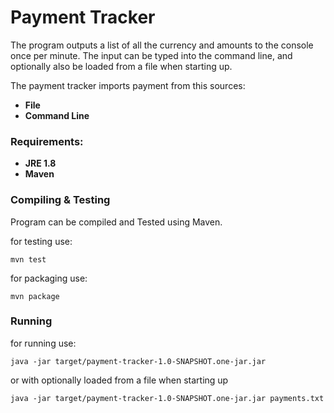 # Payment Tracker

The program outputs a list of all the currency and amounts to the console once per minute. The input can be typed into the command line, and optionally also be loaded from a file when starting up.

The payment tracker imports payment from this sources:

- **File**
- **Command Line**

### Requirements:

- **JRE 1.8**
- **Maven**

###  Compiling & Testing

Program can be compiled and Tested using Maven.

for testing use:

```
mvn test
```

for packaging use:

```
mvn package
```

###  Running 

for running use:
```
java -jar target/payment-tracker-1.0-SNAPSHOT.one-jar.jar 
```
or with optionally loaded from a file when starting up
```
java -jar target/payment-tracker-1.0-SNAPSHOT.one-jar.jar payments.txt
```
